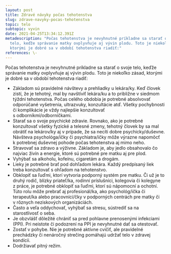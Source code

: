 ```yaml
---
layout: post
title: Zdravé návyky počas tehotenstva
slug: zdrave-navyky-pocas-tehotenstva
topic: telo
subtopic: vyvin
date: 2021-04-25T13:34:12.391Z
metadescription: "Počas tehotenstva je nevyhnutné príkladne sa starať o svoje
  telo, keďže správanie matky ovplyvňuje aj vývin plodu. Toto je niekoľko zásad,
  ktorými je dobré sa v období tehotenstva riadiť:"
references: \-
---
```

Počas tehotenstva je nevyhnutné príkladne sa starať o svoje telo, keďže správanie matky ovplyvňuje aj vývin plodu. Toto je niekoľko zásad, ktorými je dobré sa v období tehotenstva riadiť: 

* Základom sú pravidelné návštevy a prehliadky u lekára/ky. Keď človek zistí, že je tehotný, mal by navštíviť lekára/ku a to približne v siedmom týždni tehotenstva. Počas celého obdobia je potrebné absolvovať odporúčané vyšetrenia, ultrazvuky, konzultácie atď. Všetky pochybnosti či komplikácie je vždy najlepšie konzultovať s odborníkmi/odborníčkami. 
* Starať sa o svoje psychické zdravie. Rovnako, ako je potrebné konzultovať všetky fyzické a telesné zmeny, tehotný človek by sa mal obrátiť na lekárov/ky aj v prípade, že sa necíti dobre psychicky/duševne. Návšteva psychológa/ičky či psychiatra/ičky môže výrazne napomôcť k potrebnej duševnej pohode počas tehotenstva aj mimo neho. 
* Stravovať sa zdravo a výživne. Základom je, aby jedlo obsahovalo čo najviac živín a energie, ktoré sú potrebné pre matku aj pre plod. 
* Vyhýbať sa alkoholu, kofeínu, cigaretám a drogám. 
* Lieky je potrebné brať pod dohľadom lekára. Každý predpísaný liek treba konzultovať s ohľadom na tehotenstvo.
* Obklopiť sa ľuďmi, ktorí vytvoria podporný systém pre matku. Či už je to druhý rodič, blízky priateľ/ka, rodinní príslušníci, kolegovia či kolegyne z práce, je potrebné obklopiť sa ľuďmi, ktorí sú nápomocní a ochotní. Túto rolu môže prebrať aj profesionál/ka, ako psychológ/ička či terapeut/ka alebo pracovníci/čky v podporných centrách pre matky či v rôznych neziskových organizáciách.
* Často a veľa oddychovať, vyhýbať sa stresu, sústrediť sa na starostlivosť o seba. 
* Je obzvlášť dôležité chrániť sa pred pohlavne prenosenými infekciami (PPI). Pri neistote či podozrení na PPI je nevyhnutné dať sa otestovať.
* Zostať v pohybe. Nie je potrebné aktívne cvičiť, ale pravidelné prechádzky či nenáročný strečing pomáhajú udržať telo v zdravej kondícii. 
* Dodržiavať pitný režim.